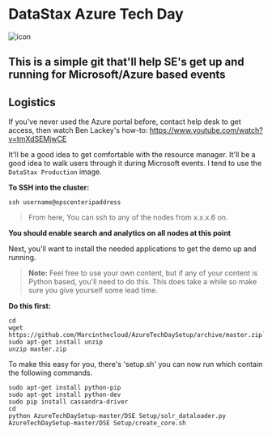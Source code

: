 DataStax Azure Tech Day 
===================
![icon](http://i.imgur.com/FoIOBlt.png)

This is a simple git that'll help SE's get up and running for Microsoft/Azure based events 
----------


Logistics
-------------

If you've never used the Azure portal before, contact help desk to get access, then watch Ben Lackey's how-to: https://www.youtube.com/watch?v=tmXdSEMjwCE

It'll be a good idea to get comfortable with the resource manager. It'll be a good idea to walk users through it during Microsoft events. 
I tend to use the ```DataStax Production``` image. 

**To SSH into the cluster:**

```
ssh username@opscenteripaddress 
```
>From here, You can ssh to any of the nodes from x.x.x.6 on. 

**You should enable search and analytics on all nodes at this point**



Next, you'll want to install the needed applications to get the demo up and running. 
>**Note:** Feel free to use your own content, but if any of your content is Python based, you'll need to do this. This does take a while so make sure you give yourself some lead time.

**Do this first:**
```
cd
wget https://github.com/Marcinthecloud/AzureTechDaySetup/archive/master.zip```
sudo apt-get install unzip
unzip master.zip
```

To make this easy for you, there's 'setup.sh' you can now run which contain the following commands. 

```
sudo apt-get install python-pip
sudo apt-get install python-dev
sudo pip install cassandra-driver
cd
python AzureTechDaySetup-master/DSE Setup/solr_dataloader.py
AzureTechDaySetup-master/DSE Setup/create_core.sh
```

